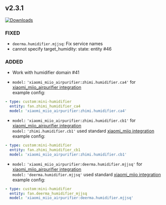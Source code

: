 ## v2.3.1
[![Downloads](https://img.shields.io/github/downloads/artem-sedykh/mini-humidifier/v2.3.1/total.svg)](https://github.com/artem-sedykh/mini-humidifier/releases/tag/v2.3.1)

### FIXED
- `deerma.humidifier.mjjsq`: Fix service names
- cannot specify target_humidity: state: entity #46

### ADDED
- Work with humidifier domain #41

- `model:` `'xiaomi_miio_airpurifier:zhimi.humidifier.ca4'` for [xiaomi_miio_airpurifier integration](https://github.com/syssi/xiaomi_airpurifier)  
example config:
```yaml
- type: custom:mini-humidifier
  entity: fan.zhimi_humidifier_ca4
  model: 'xiaomi_miio_airpurifier:zhimi.humidifier.ca4' 
```

- `model:` `'xiaomi_miio_airpurifier:zhimi.humidifier.cb1'` for [xiaomi_miio_airpurifier integration](https://github.com/syssi/xiaomi_airpurifier)  
`model:` `'zhimi.humidifier.cb1'` used standard [xiaomi_miio integration](https://www.home-assistant.io/integrations/fan.xiaomi_miio/)
example config:
```yaml
- type: custom:mini-humidifier
  entity: fan.zhimi_humidifier_cb1
  model: 'xiaomi_miio_airpurifier:zhimi.humidifier.cb1' 
```

- `model:` `'xiaomi_miio_airpurifier:deerma.humidifier.mjjsq'` for [xiaomi_miio_airpurifier integration](https://github.com/syssi/xiaomi_airpurifier)  
`model:` `'deerma.humidifier.mjjsq'` used standard [xiaomi_miio integration](https://www.home-assistant.io/integrations/fan.xiaomi_miio/)
example config:
```yaml
- type: custom:mini-humidifier
  entity: fan.deerma_humidifier_mjjsq
  model: 'xiaomi_miio_airpurifier:deerma.humidifier.mjjsq' 
```
